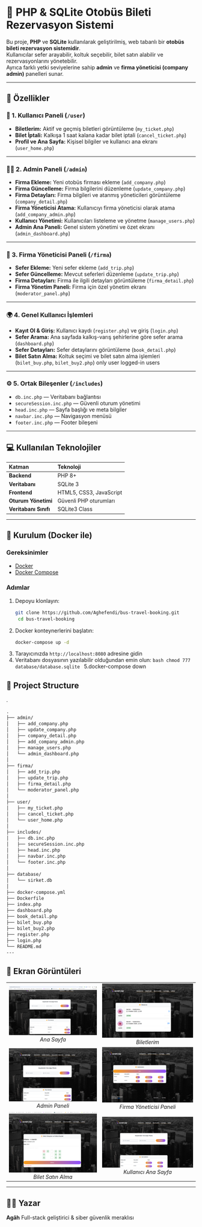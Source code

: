 # 🚌 PHP & SQLite Otobüs Bileti Rezervasyon Sistemi

Bu proje, **PHP** ve **SQLite** kullanılarak geliştirilmiş, web tabanlı bir **otobüs bileti rezervasyon sistemidir**.  
Kullanıcılar sefer arayabilir, koltuk seçebilir, bilet satın alabilir ve rezervasyonlarını yönetebilir.  
Ayrıca farklı yetki seviyelerine sahip **admin** ve **firma yöneticisi (company admin)** panelleri sunar.

---

## 🚀 Özellikler

### 🎫 1. Kullanıcı Paneli (`/user`)

- **Biletlerim:** Aktif ve geçmiş biletleri görüntüleme (`my_ticket.php`)
- **Bilet İptali:** Kalkışa 1 saat kalana kadar bilet iptali (`cancel_ticket.php`)
- **Profil ve Ana Sayfa:** Kişisel bilgiler ve kullanıcı ana ekranı (`user_home.php`)

---

### 🧑‍💼 2. Admin Paneli (`/admin`)

- **Firma Ekleme:** Yeni otobüs firması ekleme (`add_company.php`)
- **Firma Güncelleme:** Firma bilgilerini düzenleme (`update_company.php`)
- **Firma Detayları:** Firma bilgileri ve atanmış yöneticileri görüntüleme (`company_detail.php`)
- **Firma Yöneticisi Atama:** Kullanıcıyı firma yöneticisi olarak atama (`add_company_admin.php`)
- **Kullanıcı Yönetimi:** Kullanıcıları listeleme ve yönetme (`manage_users.php`)
- **Admin Ana Paneli:** Genel sistem yönetimi ve özet ekranı (`admin_dashboard.php`)

---

### 🏢 3. Firma Yöneticisi Paneli (`/firma`)

- **Sefer Ekleme:** Yeni sefer ekleme (`add_trip.php`)
- **Sefer Güncelleme:** Mevcut seferleri düzenleme (`update_trip.php`)
- **Firma Detayları:** Firma ile ilgili detayları görüntüleme (`firma_detail.php`)
- **Firma Yönetim Paneli:** Firma için özel yönetim ekranı (`moderator_panel.php`)

---

### 🌍 4. Genel Kullanıcı İşlemleri

- **Kayıt Ol & Giriş:** Kullanıcı kaydı (`register.php`) ve giriş (`login.php`)
- **Sefer Arama:** Ana sayfada kalkış-varış şehirlerine göre sefer arama (`dashboard.php`)
- **Sefer Detayları:** Sefer detaylarını görüntüleme (`book_detail.php`)
- **Bilet Satın Alma:** Koltuk seçimi ve bilet satın alma işlemleri (`bilet_buy.php`, `bilet_buy2.php`) only user logged-in users

---

### ⚙️ 5. Ortak Bileşenler (`/includes`)

- `db.inc.php` — Veritabanı bağlantısı
- `secureSession.inc.php` — Güvenli oturum yönetimi
- `head.inc.php` — Sayfa başlığı ve meta bilgiler
- `navbar.inc.php` — Navigasyon menüsü
- `footer.inc.php` — Footer bileşeni

---

## 💻 Kullanılan Teknolojiler

| Katman                | Teknoloji               |
| :-------------------- | :---------------------- |
| **Backend**           | PHP 8+                  |
| **Veritabanı**        | SQLite 3                |
| **Frontend**          | HTML5, CSS3, JavaScript |
| **Oturum Yönetimi**   | Güvenli PHP oturumları  |
| **Veritabanı Sınıfı** | SQLite3 Class           |

---

## 🐳 Kurulum (Docker ile)

### Gereksinimler

- [Docker](https://www.docker.com/)
- [Docker Compose](https://docs.docker.com/compose/)

### Adımlar

1. Depoyu klonlayın:
   ```bash
   git clone https://github.com/Aghefendi/bus-travel-booking.git
    cd bus-travel-booking
   ```
2. Docker konteynerlerini başlatın:
   ```bash
   docker-compose up -d
   ```
3. Tarayıcınızda `http://localhost:8080` adresine gidin
4. Veritabanı dosyasının yazılabilir olduğundan emin olun:
   `bash
chmod 777 database/database.sqlite
`
   5.docker-compose down

## 📂 Project Structure

.

```text
.
├── admin/
│   ├── add_company.php
│   ├── update_company.php
│   ├── company_detail.php
│   ├── add_company_admin.php
│   ├── manage_users.php
│   └── admin_dashboard.php
│
├── firma/
│   ├── add_trip.php
│   ├── update_trip.php
│   ├── firma_detail.php
│   └── moderator_panel.php
│
├── user/
│   ├── my_ticket.php
│   ├── cancel_ticket.php
│   └── user_home.php
│
├── includes/
│   ├── db.inc.php
│   ├── secureSession.inc.php
│   ├── head.inc.php
│   ├── navbar.inc.php
│   └── footer.inc.php
│
├── database/
│   └── sirket.db
│
├── docker-compose.yml
├── Dockerfile
├── index.php
├── dashboard.php
├── book_detail.php
├── bilet_buy.php
├── bilet_buy2.php
├── register.php
├── login.php
└── README.md
---

```

## 📸 Ekran Görüntüleri

<table align="center">
  <tr>
    <td align="center"><img src="screenshots/dashboard.png" width="350"/><br/><em>Ana Sayfa</em></td>
    <td align="center"><img src="screenshots/myticket.png" width="350"/><br/><em>Biletlerim</em></td>
  </tr>
  <tr>
    <td align="center"><img src="screenshots/adminpanel.png" width="350"/><br/><em>Admin Paneli</em></td>
    <td align="center"><img src="screenshots/company_panel.png" width="350"/><br/><em>Firma Yöneticisi Paneli</em></td>
  </tr>
  <tr>
    <td align="center"><img src="screenshots/bileybut.png" width="350"/><br/><em>Bilet Satın Alma</em></td>
    <td align="center"><img src="screenshots/userdashboard.png" width="350"/><br/><em>Kullanıcı Ana Sayfa</em></td>
  </tr>
</table>

---

## 👨‍💻 Yazar

**Agâh**
Full-stack geliştirici & siber güvenlik meraklısı

